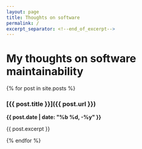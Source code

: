 ```yaml
---
layout: page
title: Thoughts on software
permalink: /
excerpt_separator: <!--end_of_excerpt-->
---
```



# My thoughts on software maintainability

{% for post in site.posts %}

### [{{ post.title }}]({{ post.url }})
**{{ post.date | date: "%b %d, -%y" }}**

{{ post.excerpt }}

{% endfor %}
